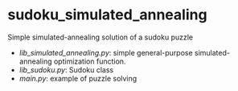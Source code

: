 # sudoku_simulated_annealing
Simple simulated-annealing solution of a sudoku puzzle

+ *lib_simulated_annealing.py*: simple general-purpose simulated-annealing optimization function.
+ *lib_sudoku.py*: Sudoku class
+ *main.py*: example of puzzle solving
